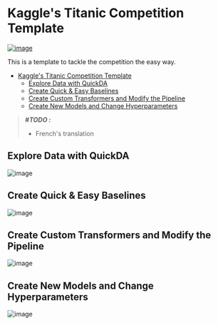 # Kaggle's Titanic Competition Template

[![image](https://user-images.githubusercontent.com/88633026/130110875-c9d9a092-59d1-4c4c-8c6a-8925d2ce399d.png)](https://www.kaggle.com/c/titanic)

This is a template to tackle the competition the easy way.

- [Kaggle's Titanic Competition Template](#kaggles-titanic-competition-template)
  - [Explore Data with QuickDA](#explore-data-with-quickda)
  - [Create Quick & Easy Baselines](#create-quick--easy-baselines)
  - [Create Custom Transformers and Modify the Pipeline](#create-custom-transformers-and-modify-the-pipeline)
  - [Create New Models and Change Hyperparameters](#create-new-models-and-change-hyperparameters)

> **#_TODO :_**
>
> - French's translation


## Explore Data with QuickDA

![image](https://user-images.githubusercontent.com/88633026/129945057-5cc06bb8-1331-47e9-a2e2-bc2cac0150fc.png)

## Create Quick & Easy Baselines

![image](https://user-images.githubusercontent.com/88633026/129945592-2d60fe43-07fb-4a16-aacb-ecd5cb04f552.png)

## Create Custom Transformers and Modify the Pipeline

![image](https://user-images.githubusercontent.com/88633026/129948410-92c82bff-4607-49e7-bfdb-e278771a352a.png)

## Create New Models and Change Hyperparameters

![image](https://user-images.githubusercontent.com/88633026/129946210-506e9cfe-11d0-43cd-afc0-ec0d217854c5.png)
